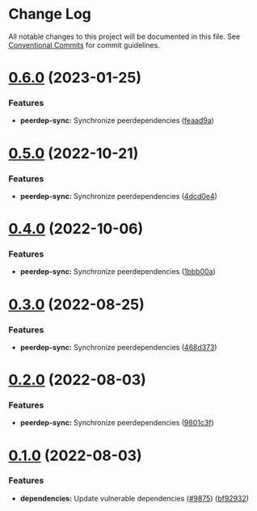 # Change Log

All notable changes to this project will be documented in this file.
See [Conventional Commits](https://conventionalcommits.org) for commit guidelines.

# [0.6.0](https://github.com/spinnaker/deck/compare/@spinnaker/pluginsdk-peerdeps@0.5.0...@spinnaker/pluginsdk-peerdeps@0.6.0) (2023-01-25)


### Features

* **peerdep-sync:** Synchronize peerdependencies ([feaad9a](https://github.com/spinnaker/deck/commit/feaad9ab93819d1b0c2fa0decb3c53e3c1da12d2))





# [0.5.0](https://github.com/spinnaker/deck/compare/@spinnaker/pluginsdk-peerdeps@0.4.0...@spinnaker/pluginsdk-peerdeps@0.5.0) (2022-10-21)


### Features

* **peerdep-sync:** Synchronize peerdependencies ([4dcd0e4](https://github.com/spinnaker/deck/commit/4dcd0e47d79058233c41dad40c0b9e1fba76e3b7))





# [0.4.0](https://github.com/spinnaker/deck/compare/@spinnaker/pluginsdk-peerdeps@0.3.0...@spinnaker/pluginsdk-peerdeps@0.4.0) (2022-10-06)


### Features

* **peerdep-sync:** Synchronize peerdependencies ([1bbb00a](https://github.com/spinnaker/deck/commit/1bbb00aaa9fa408155671b330e2c4987d71a8802))





# [0.3.0](https://github.com/spinnaker/deck/compare/@spinnaker/pluginsdk-peerdeps@0.2.0...@spinnaker/pluginsdk-peerdeps@0.3.0) (2022-08-25)


### Features

* **peerdep-sync:** Synchronize peerdependencies ([468d373](https://github.com/spinnaker/deck/commit/468d37332b2fe49083daadeeb6f1130ab470f65b))





# [0.2.0](https://github.com/spinnaker/deck/compare/@spinnaker/pluginsdk-peerdeps@0.1.0...@spinnaker/pluginsdk-peerdeps@0.2.0) (2022-08-03)


### Features

* **peerdep-sync:** Synchronize peerdependencies ([9801c3f](https://github.com/spinnaker/deck/commit/9801c3f8bacb1856cfe56a239b2e3b244519cace))





# [0.1.0](https://github.com/spinnaker/deck/compare/@spinnaker/pluginsdk-peerdeps@0.0.19...@spinnaker/pluginsdk-peerdeps@0.1.0) (2022-08-03)


### Features

* **dependencies:** Update vulnerable dependencies ([#9875](https://github.com/spinnaker/deck/issues/9875)) ([bf92932](https://github.com/spinnaker/deck/commit/bf92932c9396a88fb902050b52f504e4ac01aaa0))
